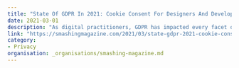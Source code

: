 ```yaml
---
title: "State Of GDPR In 2021: Cookie Consent For Designers And Developers"
date: 2021-03-01
description: "As digital practitioners, GDPR has impacted every facet of our professional and personal lives. This article looks at how cookie consent haw been clarified and updated since 2018."
link: "https://smashingmagazine.com/2021/03/state-gdpr-2021-cookie-consent-designers-developers/"
category:
- Privacy
organisation: _organisations/smashing-magazine.md
---
```

